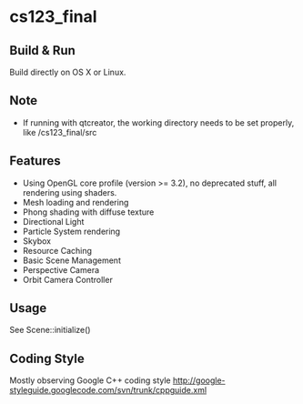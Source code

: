 cs123_final
===========

## Build & Run
Build directly on OS X or Linux.

## Note
- If running with qtcreator, the working directory needs to be set properly, like <project>/cs123_final/src

## Features
- Using OpenGL core profile (version >= 3.2), no deprecated stuff, all rendering using shaders.
- Mesh loading and rendering
- Phong shading with diffuse texture
- Directional Light
- Particle System rendering
- Skybox
- Resource Caching
- Basic Scene Management
- Perspective Camera
- Orbit Camera Controller

## Usage
See Scene::initialize()

## Coding Style
Mostly observing Google C++ coding style
http://google-styleguide.googlecode.com/svn/trunk/cppguide.xml
